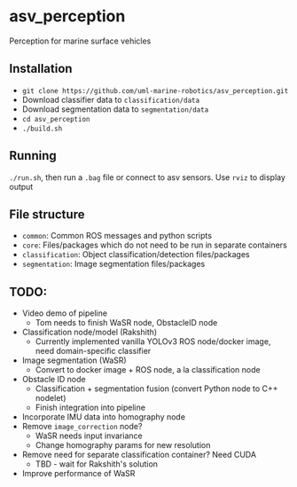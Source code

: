 # asv_perception
Perception for marine surface vehicles

## Installation
*  `git clone https://github.com/uml-marine-robotics/asv_perception.git`
*  Download classifier data to `classification/data`
*  Download segmentation data to `segmentation/data`
*  `cd asv_perception`
*  `./build.sh`

## Running
`./run.sh`, then run a `.bag` file or connect to asv sensors.  Use `rviz` to display output

## File structure
*  `common`:  Common ROS messages and python scripts
*  `core`:  Files/packages which do not need to be run in separate containers
*  `classification`:  Object classification/detection files/packages
*  `segmentation`:  Image segmentation files/packages

## TODO:
*  Video demo of pipeline
    *  Tom needs to finish WaSR node, ObstacleID node
*  Classification node/model (Rakshith)
    *  Currently implemented vanilla YOLOv3 ROS node/docker image, need domain-specific classifier
*  Image segmentation (WaSR)
    *  Convert to docker image + ROS node, a la classification node
*  Obstacle ID node
    *  Classification + segmentation fusion (convert Python node to C++ nodelet)
    *  Finish integration into pipeline
*  Incorporate IMU data into homography node
*  Remove `image_correction` node?
    *  WaSR needs input invariance
    *  Change homography params for new resolution
*  Remove need for separate classification container?  Need CUDA
    *  TBD - wait for Rakshith's solution
*  Improve performance of WaSR
